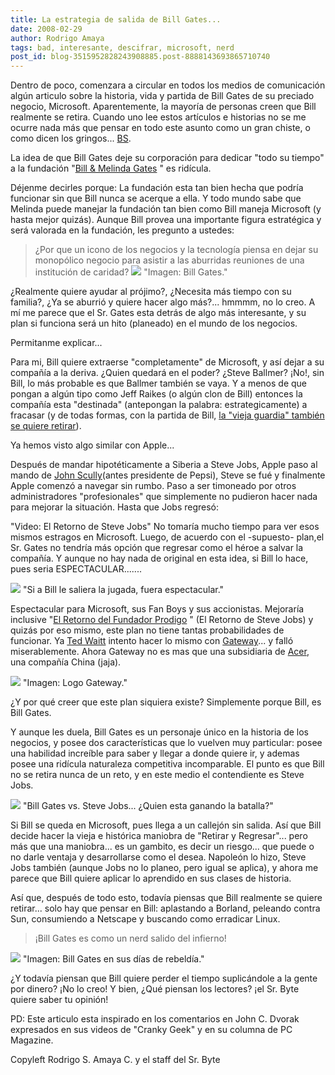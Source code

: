 ```yaml
---
title: La estrategia de salida de Bill Gates...
date: 2008-02-29
author: Rodrigo Amaya
tags: bad, interesante, descifrar, microsoft, nerd
post_id: blog-3515952828243908885.post-8888143693865710740
---
```


Dentro de poco, comenzara a circular en todos los medios de comunicación algún articulo sobre la historia, vida y partida de Bill Gates de su preciado negocio, Microsoft. Aparentemente, la mayoría de personas creen que Bill realmente se retira. Cuando uno lee estos artículos e historias no se me ocurre nada más que pensar en todo este asunto como un gran chiste, o como dicen los gringos... [BS](http://en.wikipedia.org/wiki/Bullshit).

La idea de que Bill Gates deje su corporación para dedicar "todo su tiempo" a la fundación "[Bill & Melinda Gates](http://www.gatesfoundation.org/default.htm)
" es ridícula.

Déjenme decirles porque: La fundación esta tan bien hecha que podría funcionar sin que Bill nunca se acerque a ella. Y todo mundo sabe que Melinda puede manejar la fundación tan bien como Bill maneja Microsoft (y hasta mejor quizás). Aunque Bill provea una importante figura estratégica y será valorada en la fundación, les pregunto a ustedes:

> ¿Por que un icono de los negocios y la
> tecnología piensa en dejar su monopólico negocio para asistir a las aburridas reuniones de una
> institución de caridad?
![](http://uk.gizmodo.com/bill%20gates.jpg)
"Imagen: Bill
Gates."

¿Realmente quiere ayudar al prójimo?, ¿Necesita más tiempo con su familia?, ¿Ya se aburrió y quiere hacer algo más?... hmmmm, no lo creo. A mí me parece que el Sr. Gates esta detrás de algo más interesante, y su plan si funciona será un hito (planeado) en el mundo de los negocios.

Permitanme explicar...

Para mi, Bill quiere extraerse "completamente" de Microsoft, y así dejar a su compañía a la deriva. ¿Quien quedará en el poder? ¿Steve Ballmer? ¡No!, sin Bill, lo más probable es que Ballmer también se vaya. Y a menos de que pongan a algún tipo como Jeff Raikes (o algún clon de Bill) entonces la compañía esta "destinada" (antepongan la palabra: estrategicamente) a fracasar (y de todas formas, con la partida de Bill, [la "vieja guardia" también se quiere retirar](http://blogs.guardian.co.uk/technology/2008/01/12/microsofts_jeff_raikes_plans_to_step_down_fitzgerald_quits.html)).

Ya hemos visto algo similar con Apple...

Después de mandar hipotéticamente a Siberia a Steve Jobs, Apple paso al mando de [John Scully](http://en.wikipedia.org/wiki/John_Sculley)(antes presidente de Pepsi), Steve se fué y finalmente Apple comenzó a navegar sin rumbo. Paso a ser timoneado por otros administradores "profesionales" que simplemente no pudieron hacer nada para mejorar la situación. Hasta que Jobs regresó:

"Video: El Retorno de Steve
Jobs" No tomaría mucho tiempo para ver esos mismos estragos en Microsoft. Luego, de acuerdo con el -supuesto- plan,el Sr. Gates no tendría más opción que regresar como el héroe a salvar la compañía. Y aunque no hay nada de original en esta idea, si Bill lo hace, pues seria ESPECTACULAR.......

[![](http://bp1.blogger.com/_ayvorITawE4/R8jgDzAI-nI/AAAAAAAAAlI/W39ehfpEZrU/s320/funny-pictures-the-bill-gates-empire-xFw.jpg)](http://bp1.blogger.com/_ayvorITawE4/R8jgDzAI-nI/AAAAAAAAAlI/W39ehfpEZrU/s1600-h/funny-pictures-the-bill-gates-empire-xFw.jpg)
"Si a Bill le saliera la
jugada, fuera espectacular."

Espectacular para Microsoft, sus Fan Boys y sus accionistas. Mejoraría inclusive "[El Retorno del Fundador Prodigo](http://www.wired.com/techbiz/media/news/1996/12/1137)
" (El Retorno de Steve Jobs) y quizás por eso mismo, este plan no tiene tantas probabilidades de funcionar. Ya [Ted Waitt](http://en.wikipedia.org/wiki/Ted_Waitt) intento hacer lo mismo con [Gateway](http://en.wikipedia.org/wiki/Gateway%2C_Inc.)... y falló miserablemente. Ahora Gateway no es mas que una subsidiaria de [Acer](http://en.wikipedia.org/wiki/Acer_%28company%29), una compañía China (jaja).

![](http://blogs.itworldcanada.com/insights/files/2007/08/gateway-logo.jpg)
"Imagen: Logo
Gateway."

¿Y por qué creer que este plan siquiera existe? Simplemente porque Bill, es Bill Gates.

Y aunque les duela, Bill Gates es un personaje único en la historia de los negocios, y posee dos características que lo vuelven muy particular: posee una habilidad increíble para saber y llegar a donde quiere ir, y ademas posee una ridícula naturaleza competitiva incomparable. El punto es que Bill no se retira nunca de un reto, y en este medio el contendiente es Steve Jobs.

![](http://www.zdnet.com.au/story_media/339277901/photos-when-bill-gates-met-steve-jobs_6.jpg)
"Bill Gates vs. Steve
Jobs... ¿Quien esta ganando la batalla?"

Si Bill se queda en Microsoft, pues llega a un callejón sin salida. Así que Bill decide hacer la vieja e histórica maniobra de "Retirar y Regresar"... pero más que una maniobra... es un gambito, es decir un riesgo... que puede o no darle ventaja y desarrollarse como el desea. Napoleón lo hizo, Steve Jobs también (aunque Jobs no lo planeo, pero igual se aplica), y ahora me parece que Bill quiere aplicar lo aprendido en sus clases de historia.

Así que, después de todo esto, todavía piensas que Bill realmente se quiere retirar... solo hay que pensar en Bill: aplastando a Borland, peleando contra Sun, consumiendo a Netscape y buscando como erradicar Linux.

> ¡Bill Gates es como un nerd salido del
> infierno!

[![](http://bp1.blogger.com/_ayvorITawE4/R8jhKzAI-oI/AAAAAAAAAlQ/fs_futLfDDc/s320/BillGates1977.jpg)](http://bp1.blogger.com/_ayvorITawE4/R8jhKzAI-oI/AAAAAAAAAlQ/fs_futLfDDc/s1600-h/BillGates1977.jpg)
"Imagen: Bill Gates en sus
días de rebeldía."

¿Y todavía piensan que Bill quiere perder el tiempo suplicándole a la gente por dinero? ¡No lo creo! Y bien, ¿Qué piensan los lectores? ¡el Sr. Byte quiere saber tu opinión!

PD: Este articulo esta inspirado en los comentarios en John C. Dvorak expresados en sus videos de "Cranky Geek" y en su columna de PC Magazine.

Copyleft Rodrigo S. Amaya C. y el staff del Sr. Byte